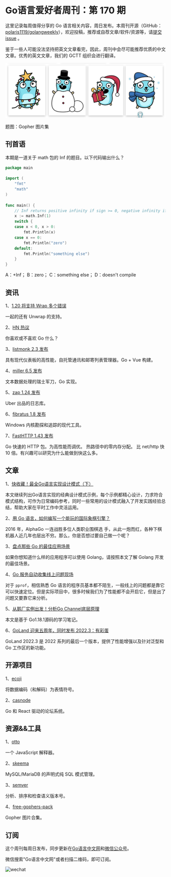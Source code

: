 # Go语言爱好者周刊：第 170 期

这里记录每周值得分享的 Go 语言相关内容，周日发布。本周刊开源（GitHub：[polaris1119/golangweekly](https://github.com/polaris1119/golangweekly)），欢迎投稿，推荐或自荐文章/软件/资源等，请[提交 issue](https://github.com/polaris1119/golangweekly/issues) 。

鉴于一些人可能没法坚持把英文文章看完，因此，周刊中会尽可能推荐优质的中文文章。优秀的英文文章，我们的 GCTT 组织会进行翻译。

![](imgs/issue170/cover.jpeg)

题图：Gopher 图片集

## 刊首语

本期是一道关于 math 包的 Inf 的题目。以下代码输出什么？

```go
package main

import (
    "fmt"
    "math"
)

func main() {
    // Inf returns positive infinity if sign >= 0, negative infinity if sign < 0.
    x := math.Inf(1)
    switch {
    case x < 0, x > 0:
        fmt.Println(x)
    case x == 0:
        fmt.Println("zero")
    default:
        fmt.Println("something else")
    }
}
```

A：+Inf； B：zero； C：something else； D：doesn't compile

## 资讯

1、[1.20 将支持 Wrap 多个错误](https://github.com/golang/go/issues/53435)

一起的还有 Unwrap 的支持。

2、[HN 热议](https://news.ycombinator.com/item?id=33757306)

你喜欢或不喜欢 Go 什么？

3、[listmonk 2.3 发布](https://github.com/knadh/listmonk)

具有现代仪表板的高性能，自托管通讯和邮寄列表管理器。Go + Vue 构建。

4、[miller 6.5 发布](https://github.com/johnkerl/miller)

文本数据处理的瑞士军刀，Go 实现。

5、[zap 1.24 发布](https://github.com/uber-go/zap)

Uber 出品的日志库。

6、[fibratus 1.8 发布](https://github.com/rabbitstack/fibratus)

Windows 内核勘探和追踪的现代工具。

7、[FastHTTP 1.43 发布](https://github.com/valyala/fasthttp)

Go 快速的 HTTP 包。为高性能而调优。 热路径中的零内存分配。 比 net/http 快 10 倍。有兴趣可以研究为什么能做到快这么多。

## 文章

1、[快收藏！最全Go语言实现设计模式（下）](https://mp.weixin.qq.com/s/-VOPPLP48b0NOdysjNs4ZA)

本文继续列出Go语言实现的经典设计模式示例，每个示例都精心设计，力求符合模式结构，可作为日常编码参考，同时一些常用的设计模式融入了开发实践经验总结，帮助大家在平时工作中灵活运用。

2、[用 Go 语言，如何编写一个能玩的国际象棋引擎？](https://mp.weixin.qq.com/s/yohyILv2d9-qrhqtoM5gvQ)

2016 年，AlphaGo 一连战胜多位人类职业围棋选 手，从此一炮而红，各种下棋机器人近几年也层出不穷。那么，你是否想过要自己做一个呢？

3、[盘点那些 Go 的最佳应用场景](https://mp.weixin.qq.com/s/fRfpBTWt4dwqfQJ0cWizIA)

如果你想知道什么样的应用程序可以使用 Golang，请按照本文了解 Golang 开发的最佳场景。

4、[Go 服务自动收集线上问题现场](https://mp.weixin.qq.com/s/vB9ElJCfgZeQHtB596XHpA)

对于 `pprof`，相信熟悉 Go 语言的程序员基本都不陌生，一般线上的问题都是靠它可以快速定位。但是实际项目中，很多时候我们为了性能都不会开启它，但是出了问题又要靠它来分析。

5、[从鹅厂实例出发！分析Go Channel底层原理](https://mp.weixin.qq.com/s/nQ2SxT8dtRWjbDQccBaY1Q)

本文是基于 Go1.18.1源码的学习笔记。

6、[GoLand 迎来五周年，同时发布 2022.3：有彩蛋](https://mp.weixin.qq.com/s/IvL24_7iuuRp9Y3dljHaHQ)

GoLand 2022.3 是 2022 系列的最后一个版本，提供了性能增强以及针对泛型和 Go 工作区的新功能。

## 开源项目

1、[ecoji](https://github.com/keith-turner/ecoji)

将数据编码（和解码）为表情符号。

2、[casnode](https://github.com/casbin/casnode)

Go 和 React 驱动的论坛系统。

## 资源&&工具

1、[otto](https://github.com/robertkrimen/otto)

一个 JavaScript 解释器。

2、[skeema](https://github.com/skeema/skeema)

MySQL/MariaDB 的声明式纯 SQL 模式管理。

3、[semver](https://github.com/Masterminds/semver)

分析、排序和检查语义版本号。

4、[free-gophers-pack](https://github.com/MariaLetta/free-gophers-pack)

Gopher 图片合集。

## 订阅

这个周刊每周日发布，同步更新在[Go语言中文网](https://studygolang.com/go/weekly)和[微信公众号](https://weixin.sogou.com/weixin?query=Go%E8%AF%AD%E8%A8%80%E4%B8%AD%E6%96%87%E7%BD%91)。

微信搜索"Go语言中文网"或者扫描二维码，即可订阅。

![wechat](imgs/wechat.png)
